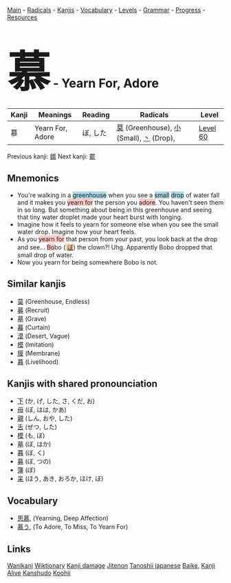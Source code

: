 <style> bigfont {font-size: 100px}</style>
[Main](../README.md) -
[Radicals](../radicals.md) -
[Kanjis](../kanjis.md) -
[Vocabulary](../vocabulary.md) -
[Levels](../levels.md) -
[Grammar](../grammar.md) - 
[Progress](../progress.md) -
[Resources](../resources.md)
# <bigfont> 慕</bigfont> - Yearn For, Adore 

| Kanji | Meanings | Reading | Radicals | Level |
| --- | --- | --- | --- | --- |
| 慕 | Yearn For, Adore | ぼ, した | [莫](../radicals/莫.md) (Greenhouse), [小](../radicals/小.md) (Small), [丶](../radicals/丶.md) (Drop),  | [Level 60](../levels/wk_level60.md) |

Previous kanji: [婿](婿.md) Next kanji: [罷](罷.md) 

## Mnemonics
 * You're walking in a <span style="background-color:#ADD8E6"> greenhouse</span> when you see a <span style="background-color:#ADD8E6"> small</span> <span style="background-color:#ADD8E6"> drop</span> of water fall and it makes you <span style="background-color:#ffcccb"> yearn for</span> the person you <span style="background-color:#ffcccb"> adore</span>. You haven't seen them in so long. But something about being in this greenhouse and seeing that tiny water droplet made your heart burst with longing. 
* Imagine how it feels to yearn for someone else when you see the small water drop. Imagine how your heart feels.
* As you <span style="background-color:#ffcccb"> yearn for</span> that person from your past, you look back at the drop and see... <span style="background-color:#ffcccb"> Bo</span>bo (<span style="background-color:#fed8b1"> [ぼ](https://jisho.org/search/ぼ)</span>) the clown?! Uhg. Apparently Bobo dropped that small drop of water.
* Now you yearn for being somewhere Bobo is not.


## Similar kanjis
 * [莫](莫.md) (Greenhouse, Endless)
* [募](募.md) (Recruit)
* [墓](墓.md) (Grave)
* [幕](幕.md) (Curtain)
* [漠](漠.md) (Desert, Vague)
* [模](模.md) (Imitation)
* [膜](膜.md) (Membrane)
* [暮](暮.md) (Livelihood)



## Kanjis with shared pronounciation
 * [下](下.md) (か, げ, した, さ, くだ, お)
* [母](母.md) (ぼ, はは, かあ)
* [親](親.md) (しん, おや, した)
* [舌](舌.md) (ぜつ, した)
* [模](模.md) (も, ぼ)
* [墓](墓.md) (ぼ, はか)
* [暮](暮.md) (ぼ, く)
* [募](募.md) (ぼ, つの)
* [簿](簿.md) (ぼ)
* [呆](呆.md) (ほう, あき, おろか, ほけ, ぼ)



## Vocabulary
 * [思慕](../vocabulary/慕.md), (Yearning, Deep Affection)
* [慕う](../vocabulary/慕.md), (To Adore, To Miss, To Yearn For)




## Links 


[Wanikani](https://www.wanikani.com/kanji/慕)
[Wiktionary](https://en.wiktionary.org/wiki/慕)
[Kanji damage](http://www.kanjidamage.com/kanji/search?utf8=✓&q=慕)
[Jitenon](https://jitenon.com/kanji/慕)
[Tanoshii japanese](https://www.tanoshiijapanese.com/dictionary/kanji.cfm?k=慕)
[Baike](https://baike.baidu.com/item/慕),
[Kanji Alive](https://app.kanjialive.com/慕)
[Kanshudo](https://www.kanshudo.com/searchmn?q=慕)
[Koohii](https://kanji.koohii.com/study/kanji/慕)

